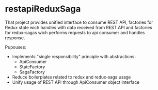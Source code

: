 # restapiReduxSaga

That project provides unified interface to consume REST API,
 factories for Redux state wich handles with data received from REST API
 and factories for redux-sagas wich performs requests to api consumer and handles response.

Pupouses:
- Implements "single responsibility" principle with abstractions:
  - ApiConsumer
  - StateFactory
  - SagaFactory
- Reduce boilerplates related to redux and redux-saga usage
- Unify usage of REST API through ApiConsumer object interface